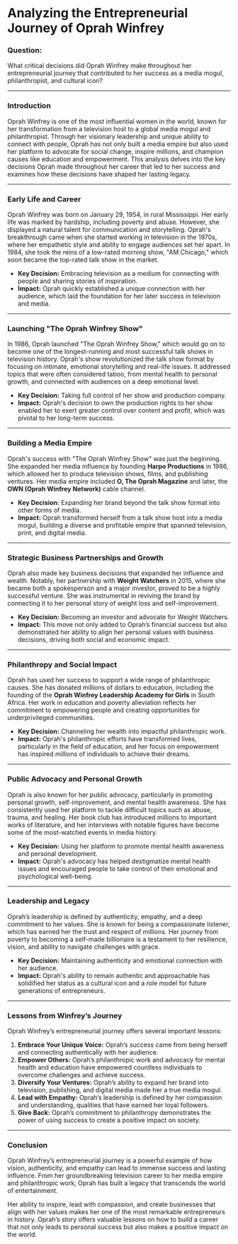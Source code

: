 # Analyzing the Entrepreneurial Journey of Oprah Winfrey  

### Question:  
What critical decisions did Oprah Winfrey make throughout her entrepreneurial journey that contributed to her success as a media mogul, philanthropist, and cultural icon?

---

### Introduction  
Oprah Winfrey is one of the most influential women in the world, known for her transformation from a television host to a global media mogul and philanthropist. Through her visionary leadership and unique ability to connect with people, Oprah has not only built a media empire but also used her platform to advocate for social change, inspire millions, and champion causes like education and empowerment. This analysis delves into the key decisions Oprah made throughout her career that led to her success and examines how these decisions have shaped her lasting legacy.

---

### Early Life and Career  
Oprah Winfrey was born on January 29, 1954, in rural Mississippi. Her early life was marked by hardship, including poverty and abuse. However, she displayed a natural talent for communication and storytelling. Oprah's breakthrough came when she started working in television in the 1970s, where her empathetic style and ability to engage audiences set her apart. In 1984, she took the reins of a low-rated morning show, "AM Chicago," which soon became the top-rated talk show in the market.

- **Key Decision:** Embracing television as a medium for connecting with people and sharing stories of inspiration.  
- **Impact:** Oprah quickly established a unique connection with her audience, which laid the foundation for her later success in television and media.

---

### Launching "The Oprah Winfrey Show"  
In 1986, Oprah launched "The Oprah Winfrey Show," which would go on to become one of the longest-running and most successful talk shows in television history. Oprah's show revolutionized the talk show format by focusing on intimate, emotional storytelling and real-life issues. It addressed topics that were often considered taboo, from mental health to personal growth, and connected with audiences on a deep emotional level.

- **Key Decision:** Taking full control of her show and production company.  
- **Impact:** Oprah's decision to own the production rights to her show enabled her to exert greater control over content and profit, which was pivotal to her long-term success.

---

### Building a Media Empire  
Oprah's success with "The Oprah Winfrey Show" was just the beginning. She expanded her media influence by founding **Harpo Productions** in 1986, which allowed her to produce television shows, films, and publishing ventures. Her media empire included **O, The Oprah Magazine** and later, the **OWN (Oprah Winfrey Network)** cable channel.

- **Key Decision:** Expanding her brand beyond the talk show format into other forms of media.  
- **Impact:** Oprah transformed herself from a talk show host into a media mogul, building a diverse and profitable empire that spanned television, print, and digital media.

---

### Strategic Business Partnerships and Growth  
Oprah also made key business decisions that expanded her influence and wealth. Notably, her partnership with **Weight Watchers** in 2015, where she became both a spokesperson and a major investor, proved to be a highly successful venture. She was instrumental in reviving the brand by connecting it to her personal story of weight loss and self-improvement.

- **Key Decision:** Becoming an investor and advocate for Weight Watchers.  
- **Impact:** This move not only added to Oprah’s financial success but also demonstrated her ability to align her personal values with business decisions, driving both social and economic impact.

---

### Philanthropy and Social Impact  
Oprah has used her success to support a wide range of philanthropic causes. She has donated millions of dollars to education, including the founding of the **Oprah Winfrey Leadership Academy for Girls** in South Africa. Her work in education and poverty alleviation reflects her commitment to empowering people and creating opportunities for underprivileged communities.

- **Key Decision:** Channeling her wealth into impactful philanthropic work.  
- **Impact:** Oprah's philanthropic efforts have transformed lives, particularly in the field of education, and her focus on empowerment has inspired millions of individuals to achieve their dreams.

---

### Public Advocacy and Personal Growth  
Oprah is also known for her public advocacy, particularly in promoting personal growth, self-improvement, and mental health awareness. She has consistently used her platform to tackle difficult topics such as abuse, trauma, and healing. Her book club has introduced millions to important works of literature, and her interviews with notable figures have become some of the most-watched events in media history.

- **Key Decision:** Using her platform to promote mental health awareness and personal development.  
- **Impact:** Oprah's advocacy has helped destigmatize mental health issues and encouraged people to take control of their emotional and psychological well-being.

---

### Leadership and Legacy  
Oprah’s leadership is defined by authenticity, empathy, and a deep commitment to her values. She is known for being a compassionate listener, which has earned her the trust and respect of millions. Her journey from poverty to becoming a self-made billionaire is a testament to her resilience, vision, and ability to navigate challenges with grace.

- **Key Decision:** Maintaining authenticity and emotional connection with her audience.  
- **Impact:** Oprah's ability to remain authentic and approachable has solidified her status as a cultural icon and a role model for future generations of entrepreneurs.

---

### Lessons from Winfrey’s Journey  
Oprah Winfrey’s entrepreneurial journey offers several important lessons:  
1. **Embrace Your Unique Voice:** Oprah’s success came from being herself and connecting authentically with her audience.  
2. **Empower Others:** Oprah’s philanthropic work and advocacy for mental health and education have empowered countless individuals to overcome challenges and achieve success.  
3. **Diversify Your Ventures:** Oprah’s ability to expand her brand into television, publishing, and digital media made her a true media mogul.  
4. **Lead with Empathy:** Oprah’s leadership is defined by her compassion and understanding, qualities that have earned her loyal followers.  
5. **Give Back:** Oprah’s commitment to philanthropy demonstrates the power of using success to create a positive impact on society.

---

### Conclusion  
Oprah Winfrey’s entrepreneurial journey is a powerful example of how vision, authenticity, and empathy can lead to immense success and lasting influence. From her groundbreaking television career to her media empire and philanthropic work, Oprah has built a legacy that transcends the world of entertainment.  

Her ability to inspire, lead with compassion, and create businesses that align with her values makes her one of the most remarkable entrepreneurs in history. Oprah’s story offers valuable lessons on how to build a career that not only leads to personal success but also makes a positive impact on the world.
